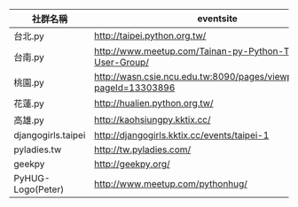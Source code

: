 社群名稱| eventsite|
---|---|
台北.py| http://taipei.python.org.tw/|
台南.py| http://www.meetup.com/Tainan-py-Python-Tainan-User-Group/|
桃園.py| http://wasn.csie.ncu.edu.tw:8090/pages/viewpage.action?pageId=13303896|
花蓮.py| http://hualien.python.org.tw/|
高雄.py| http://kaohsiungpy.kktix.cc/|
djangogirls.taipei| http://djangogirls.kktix.cc/events/taipei-1|
pyladies.tw| http://tw.pyladies.com/| 
geekpy| http://geekpy.org/|
PyHUG-Logo(Peter)| http://www.meetup.com/pythonhug/|
